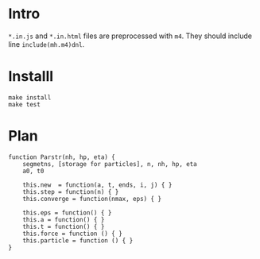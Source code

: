 # Intro

`*.in.js` and `*.in.html` files are preprocessed with `m4`. They
should include line `include(mh.m4)dnl`.


# Installl

	make install
	make test

# Plan

	function Parstr(nh, hp, eta) {
		segmetns, [storage for particles], n, nh, hp, eta
		a0, t0

		this.new  = function(a, t, ends, i, j) { }
		this.step = function(n) { }
		this.converge = function(nmax, eps) { }

		this.eps = function() { }
		this.a = function() { }
		this.t = function() { }
		this.force = function () { }
		this.particle = function () { }
	}
